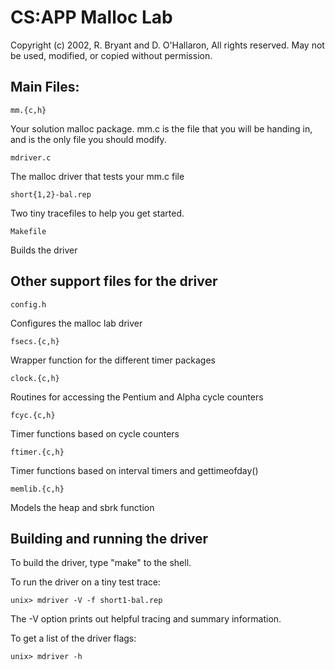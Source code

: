 # CS:APP Malloc Lab

Copyright (c) 2002, R. Bryant and D. O'Hallaron, All rights reserved.
May not be used, modified, or copied without permission.

## Main Files:

`mm.{c,h}`

Your solution malloc package. mm.c is the file that you
will be handing in, and is the only file you should modify.

`mdriver.c`	

The malloc driver that tests your mm.c file

`short{1,2}-bal.rep`

Two tiny tracefiles to help you get started. 

`Makefile`	

Builds the driver

## Other support files for the driver

`config.h`	

Configures the malloc lab driver

`fsecs.{c,h}`

Wrapper function for the different timer packages

`clock.{c,h}`

Routines for accessing the Pentium and Alpha cycle counters

`fcyc.{c,h}`

Timer functions based on cycle counters

`ftimer.{c,h}`

Timer functions based on interval timers and gettimeofday()

`memlib.{c,h}`

Models the heap and sbrk function

## Building and running the driver

To build the driver, type "make" to the shell.

To run the driver on a tiny test trace:

	unix> mdriver -V -f short1-bal.rep

The -V option prints out helpful tracing and summary information.

To get a list of the driver flags:

	unix> mdriver -h

